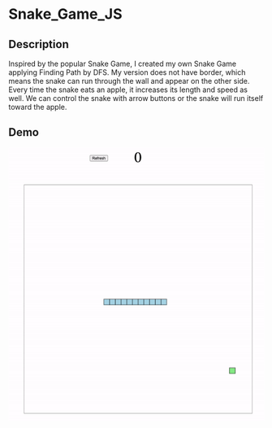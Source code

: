 # Snake_Game_JS

## Description

Inspired by the popular Snake Game, I created my own Snake Game applying Finding Path by DFS. My version does not have border, which means the snake can run through the wall and appear on the other side. Every time the snake eats an apple, it increases its length and speed as well. We can control the snake with arrow buttons or the snake will run itself toward the apple.

## Demo
![](Snake-Demo.gif)

